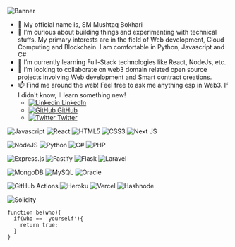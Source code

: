 ![Banner](https://user-images.githubusercontent.com/13836064/194752518-6d5b3f8a-550d-472b-be67-22c7a5ddcef0.jpg)
- 👋 My official name is, SM Mushtaq Bokhari
- 👀 I’m curious about building things and experimenting with technical stuffs. 
      My primary interests are in the field of Web development, Cloud Computing and Blockchain.
      I am comfortable in Python, Javascript and C#
- 🌱 I’m currently learning Full-Stack technologies like React, NodeJs, etc.
- 💞️ I’m looking to collaborate on web3 domain related open source projects involving Web development and Smart contract creations.
 - 📫 Find me around the web! Feel free to ask me anything esp in Web3. If I didn't know, Il learn something new!
      - [![Linkedin](https://i.stack.imgur.com/gVE0j.png) LinkedIn](https://www.linkedin.com/in/mushtaq96/)
      - [![GitHub](https://i.stack.imgur.com/tskMh.png) GitHub](https://github.com/mushtaq96)
      - [![Twitter](https://user-images.githubusercontent.com/13836064/194752774-29040a31-8cd0-40b8-a4d4-81ce01c19941.png) Twitter](https://twitter.com/iambaaziger)

![Javascript](https://img.shields.io/badge/JavaScript-F7DF1E?style=for-the-badge&logo=javascript&logoColor=black)
![React](https://img.shields.io/badge/react-%2320232a.svg?style=for-the-badge&logo=react&logoColor=%2361DAFB)
![HTML5](https://img.shields.io/badge/html5-%23E34F26.svg?style=for-the-badge&logo=html5&logoColor=white)
![CSS3](https://img.shields.io/badge/css3-%231572B6.svg?style=for-the-badge&logo=css3&logoColor=white)
![Next JS](https://img.shields.io/badge/Next-black?style=for-the-badge&logo=next.js&logoColor=white)

![NodeJS](https://img.shields.io/badge/node.js-6DA55F?style=for-the-badge&logo=node.js&logoColor=white)
![Python](https://img.shields.io/badge/python-3670A0?style=for-the-badge&logo=python&logoColor=ffdd54)
![C#](https://img.shields.io/badge/c%23-%23239120.svg?style=for-the-badge&logo=c-sharp&logoColor=white)
![PHP](https://img.shields.io/badge/php-%23777BB4.svg?style=for-the-badge&logo=php&logoColor=white)

![Express.js](https://img.shields.io/badge/express.js-%23404d59.svg?style=for-the-badge&logo=express&logoColor=%2361DAFB)
![Fastify](https://img.shields.io/badge/fastify-%23000000.svg?style=for-the-badge&logo=fastify&logoColor=white)
![Flask](https://img.shields.io/badge/flask-%23000.svg?style=for-the-badge&logo=flask&logoColor=white)
![Laravel](https://img.shields.io/badge/laravel-%23FF2D20.svg?style=for-the-badge&logo=laravel&logoColor=white)

![MongoDB](https://img.shields.io/badge/MongoDB-%234ea94b.svg?style=for-the-badge&logo=mongodb&logoColor=white)
![MySQL](https://img.shields.io/badge/mysql-%2300f.svg?style=for-the-badge&logo=mysql&logoColor=white)
![Oracle](https://img.shields.io/badge/Oracle-F80000?style=for-the-badge&logo=oracle&logoColor=white)

![GitHub Actions](https://img.shields.io/badge/github%20actions-%232671E5.svg?style=for-the-badge&logo=githubactions&logoColor=white)
![Heroku](https://img.shields.io/badge/heroku-%23430098.svg?style=for-the-badge&logo=heroku&logoColor=white)
![Vercel](https://img.shields.io/badge/vercel-%23000000.svg?style=for-the-badge&logo=vercel&logoColor=white)
![Hashnode](https://img.shields.io/badge/Hashnode-2962FF?style=for-the-badge&logo=hashnode&logoColor=white)

![Solidity](https://img.shields.io/badge/Solidity-%23363636.svg?style=for-the-badge&logo=solidity&logoColor=white)
```
function be(who){
  if(who == 'yourself'){
    return true;
  }
}
```

<!---
mushtaq96/mushtaq96 is a ✨ special ✨ repository because its `README.md` (this file) appears on your GitHub profile.
You can click the Preview link to take a look at your changes.
--->
